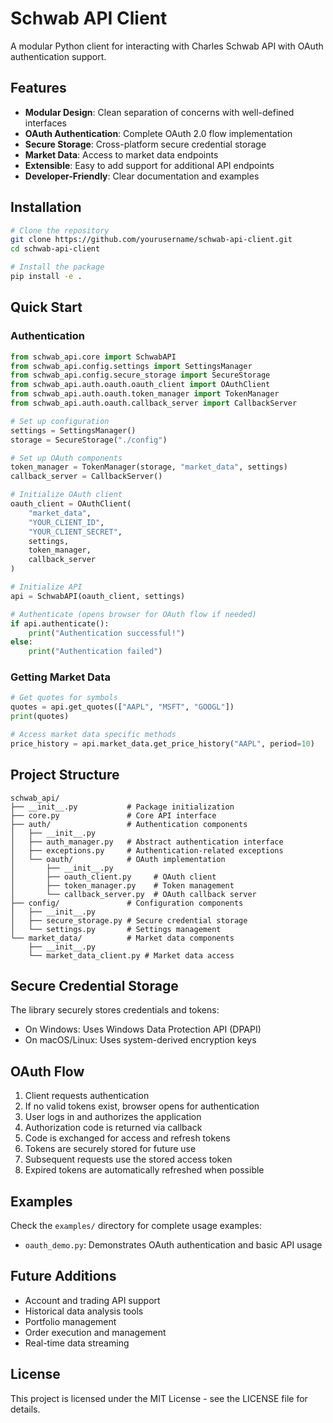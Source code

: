 # Schwab API Client

A modular Python client for interacting with Charles Schwab API with OAuth authentication support.

## Features

- **Modular Design**: Clean separation of concerns with well-defined interfaces
- **OAuth Authentication**: Complete OAuth 2.0 flow implementation
- **Secure Storage**: Cross-platform secure credential storage
- **Market Data**: Access to market data endpoints
- **Extensible**: Easy to add support for additional API endpoints
- **Developer-Friendly**: Clear documentation and examples

## Installation

```bash
# Clone the repository
git clone https://github.com/yourusername/schwab-api-client.git
cd schwab-api-client

# Install the package
pip install -e .
```

## Quick Start

### Authentication

```python
from schwab_api.core import SchwabAPI
from schwab_api.config.settings import SettingsManager
from schwab_api.config.secure_storage import SecureStorage
from schwab_api.auth.oauth.oauth_client import OAuthClient
from schwab_api.auth.oauth.token_manager import TokenManager
from schwab_api.auth.oauth.callback_server import CallbackServer

# Set up configuration
settings = SettingsManager()
storage = SecureStorage("./config")

# Set up OAuth components
token_manager = TokenManager(storage, "market_data", settings)
callback_server = CallbackServer()

# Initialize OAuth client
oauth_client = OAuthClient(
    "market_data",
    "YOUR_CLIENT_ID",
    "YOUR_CLIENT_SECRET",
    settings,
    token_manager,
    callback_server
)

# Initialize API
api = SchwabAPI(oauth_client, settings)

# Authenticate (opens browser for OAuth flow if needed)
if api.authenticate():
    print("Authentication successful!")
else:
    print("Authentication failed")
```

### Getting Market Data

```python
# Get quotes for symbols
quotes = api.get_quotes(["AAPL", "MSFT", "GOOGL"])
print(quotes)

# Access market data specific methods
price_history = api.market_data.get_price_history("AAPL", period=10)
```

## Project Structure

```
schwab_api/
├── __init__.py           # Package initialization
├── core.py               # Core API interface
├── auth/                 # Authentication components
│   ├── __init__.py
│   ├── auth_manager.py   # Abstract authentication interface
│   ├── exceptions.py     # Authentication-related exceptions
│   └── oauth/            # OAuth implementation
│       ├── __init__.py
│       ├── oauth_client.py     # OAuth client
│       ├── token_manager.py    # Token management
│       └── callback_server.py  # OAuth callback server
├── config/               # Configuration components
│   ├── __init__.py
│   ├── secure_storage.py # Secure credential storage
│   └── settings.py       # Settings management
└── market_data/          # Market data components
    ├── __init__.py
    └── market_data_client.py # Market data access
```

## Secure Credential Storage

The library securely stores credentials and tokens:

- On Windows: Uses Windows Data Protection API (DPAPI)
- On macOS/Linux: Uses system-derived encryption keys

## OAuth Flow

1. Client requests authentication
2. If no valid tokens exist, browser opens for authentication
3. User logs in and authorizes the application
4. Authorization code is returned via callback
5. Code is exchanged for access and refresh tokens
6. Tokens are securely stored for future use
7. Subsequent requests use the stored access token
8. Expired tokens are automatically refreshed when possible

## Examples

Check the `examples/` directory for complete usage examples:

- `oauth_demo.py`: Demonstrates OAuth authentication and basic API usage

## Future Additions

- Account and trading API support
- Historical data analysis tools
- Portfolio management
- Order execution and management
- Real-time data streaming

## License

This project is licensed under the MIT License - see the LICENSE file for details.